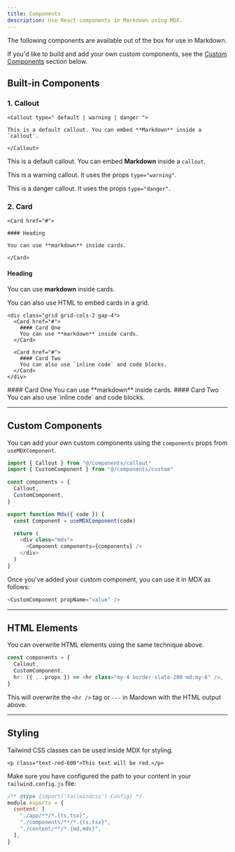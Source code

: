```yaml
---
title: Components
description: Use React components in Markdown using MDX.
---
```


<script>
  import Card from '$lib/components/mdx/card.svelte'
  import Callout from '$lib/components/mdx/callout.svelte'
</script>

The following components are available out of the box for use in Markdown.

If you'd like to build and add your own custom components, see the [Custom Components](#custom-components) section below.

## Built-in Components

### 1. Callout

```mdx
<Callout type=" default | warning | danger ">

This is a default callout. You can embed **Markdown** inside a `callout`.

</Callout>
```

<Callout>

This is a default callout. You can embed **Markdown** inside a `callout`.

</Callout>

<Callout type="warning">

This is a warning callout. It uses the props `type="warning"`.

</Callout>

<Callout type="danger">

This is a danger callout. It uses the props `type="danger"`.

</Callout>

### 2. Card

```mdx
<Card href="#">

#### Heading

You can use **markdown** inside cards.

</Card>
```

<Card href="#">

#### Heading

You can use **markdown** inside cards.

</Card>

You can also use HTML to embed cards in a grid.

```mdx
<div class="grid grid-cols-2 gap-4">
  <Card href="#">
    #### Card One
    You can use **markdown** inside cards.
  </Card>

  <Card href="#">
    #### Card Two
    You can also use `inline code` and code blocks.
  </Card>
</div>
```

<div class="grid grid-cols-2 gap-4">
  <Card href="#">
    #### Card One
    You can use **markdown** inside cards.
  </Card>

  <Card href="#">
    #### Card Two
    You can also use `inline code` and code blocks.
  </Card>
</div>

---

## Custom Components

You can add your own custom components using the `components` props from `useMDXComponent`.

```ts title="components/mdx.tsx" {2,6}
import { Callout } from "@/components/callout"
import { CustomComponent } from "@/components/custom"

const components = {
  Callout,
  CustomComponent,
}

export function Mdx({ code }) {
  const Component = useMDXComponent(code)

  return (
    <div class="mdx">
      <Component components={components} />
    </div>
  )
}
```

Once you've added your custom component, you can use it in MDX as follows:

```js
<CustomComponent propName="value" />
```

---

## HTML Elements

You can overwrite HTML elements using the same technique above.

```ts {4}
const components = {
  Callout,
  CustomComponent,
  hr: ({ ...props }) => <hr class="my-4 border-slate-200 md:my-6" />,
}
```

This will overwrite the `<hr />` tag or `---` in Mardown with the HTML output above.

---

## Styling

Tailwind CSS classes can be used inside MDX for styling.

```mdx
<p class="text-red-600">This text will be red.</p>
```

Make sure you have configured the path to your content in your `tailwind.config.js` file:

```js title="tailwind.config.js" {6}
/** @type {import('tailwindcss').Config} */
module.exports = {
  content: [
    "./app/**/*.{ts,tsx}",
    "./components/**/*.{ts,tsx}",
    "./content/**/*.{md,mdx}",
  ],
}
```
